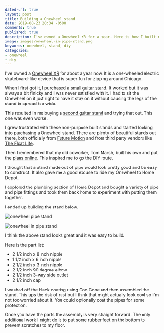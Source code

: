 ```yaml
---
dated-url: true
layout: post
title: Building a Onewheel stand
date: 2019-08-23 20:34 -0500
comments: true
published: true
description: I've owned a Onewheel XR for a year. Here is how I built my own stand.
image: images/onewheel-in-pipe-stand.png
keywords: onewheel, stand, diy
categories:
- onewheel
- diy
---
```


I've owned a [Onewheel XR](https://onewheel.com/products/xr) for about a year now. It is a one-wheeled electric skateboard-like device that is super fun for zipping around Chicago.

When I first got it, I purchased a [small guitar stand](https://amzn.to/31Z39Ez). It worked but it was always a bit finicky and I was never satisfied with it. I had to sit the Onewheel on it just right to have it stay on it without causing the legs of the stand to spread too wide.

This resulted in me buying a [second guitar stand](https://amzn.to/2NrrGOI) and trying that out. This one was even worse.

I grew frustrated with these non-purpose built stands and started looking into purchasing a Onewheel stand. There are plenty of beautiful stands out there, both officially from [Future Motion](https://onewheel.com/collections/onewheel-xr-accessories/products/onewheel-deep-shack-rack) and from third party vendors like [The Float Life](https://float-supply.com/product-category/stands/).

Then I remembered that my old coworker, Tom Marsh, built his own and put the [plans online](https://www.thingiverse.com/thing:3682716). This inspired me to go the DIY route.

I thought that a stand made out of pipe would look pretty good and be easy to construct. It also gave me a good excuse to ride my Onewheel to Home Depot.

I explored the plumbing section of Home Depot and bought a variety of pipe and pipe fittings and took them back home to experiment with putting them together.

I ended up building the stand below.

![onewheel pipe stand](/images/onewheel-pipe-stand.jpg "Onewheel pipe stand")

![onewheel in pipe stand](/images/onewheel-in-pipe-stand.png "Onewheel in pipe stand")

I think the above stand looks great and it was easy to build.

Here is the part list:

- 2 1/2 inch x 8 inch nipple
- 1 1/2 inch x 6 inch nipple
- 2 1/2 inch x 3 inch nipple
- 2 1/2 inch 90 degree elbow
- 2 1/2 inch 3-way side outlet
- 2 1/2 inch cap

I washed off the black coating using Goo Gone and then assembled the stand. This ups the risk of rust but I think that might actually look cool so I'm not too worried about it. You could optionally coat the pipes for some protection.

Once you have the parts the assembly is very straight forward. The only additional work I might do is to put some rubber feet on the bottom to prevent scratches to my floor.
